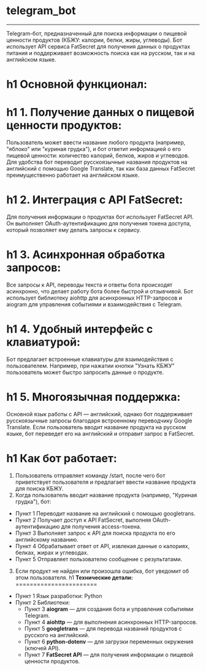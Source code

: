 # telegram_bot
***
Telegram-бот, предназначенный для поиска информации о пищевой ценности продуктов (КБЖУ: калории, белки, жиры, углеводы). Бот использует API сервиса FatSecret для получения данных о продуктах питания и поддерживает возможность поиска как на русском, так и на английском языке.

h1 Основной функционал:
=======================
h1 1. Получение данных о пищевой ценности продуктов:
=======================
Пользователь может ввести название любого продукта (например, "яблоко" или "куриная грудка"), и бот ответит информацией о его пищевой ценности: количество калорий, белков, жиров и углеводов.
Для удобства бот переводит русскоязычные названия продуктов на английский с помощью Google Translate, так как база данных FatSecret преимущественно работает на английском языке.

h1 2. Интеграция с API FatSecret:
=======================
Для получения информации о продуктах бот использует FatSecret API. Он выполняет OAuth-аутентификацию для получения токена доступа, который позволяет ему делать запросы к сервису.

h1 3. Асинхронная обработка запросов:
=======================
Все запросы к API, переводы текста и ответы бота происходят асинхронно, что делает работу бота более быстрой и отзывчивой. Бот использует библиотеку aiohttp для асинхронных HTTP-запросов и aiogram для управления событиями и взаимодействия с Telegram.

h1 4. Удобный интерфейс с клавиатурой:
=======================
Бот предлагает встроенные клавиатуры для взаимодействия с пользователем. Например, при нажатии кнопки "Узнать КБЖУ" пользователь может быстро запросить данные о продукте.

h1 5. Многоязычная поддержка:
=======================
Основной язык работы с API — английский, однако бот поддерживает русскоязычные запросы благодаря встроенному переводчику Google Translate. Если пользователь вводит название продукта на русском языке, бот переведет его на английский и отправит запрос в FatSecret.

h1 **Как бот работает:**
=======================
1. Пользователь отправляет команду /start, после чего бот приветствует пользователя и предлагает ввести название продукта для поиска КБЖУ.
2. Когда пользователь вводит название продукта (например, "Куриная грудка"), бот:
  * Пункт 1 Переводит название на английский с помощью googletrans.
  * Пункт 2 Получает доступ к API FatSecret, выполняя OAuth-аутентификацию для получения access-токена.
  * Пункт 3 Выполняет запрос к API для поиска продукта по его английскому названию.
  * Пункт 4 Обрабатывает ответ от API, извлекая данные о калориях, белках, жирах и углеводах.
  * Пункт 5 Отправляет пользователю сообщение с результатами.
3. Если продукт не найден или произошла ошибка, бот уведомит об этом пользователя.
h1 **Технические детали:**
=======================
* Пункт 1 Язык разработки: Python
* Пункт 2 Библиотеки:
  * Пункт 3 **aiogram** — для создания бота и управления событиями Telegram.
  * Пункт 4 **aiohttp** — для выполнения асинхронных HTTP-запросов.
  * Пункт 5 **googletrans** — для перевода названий продуктов с русского на английский.
  * Пункт 6 **python-dotenv** — для загрузки переменных окружения (ключей API).
  * Пункт 7 **FatSecret API** — для получения информации о пищевой ценности продуктов.
